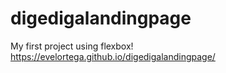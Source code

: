 # digedigalandingpage
My first project using flexbox!
https://evelortega.github.io/digedigalandingpage/
